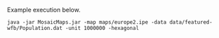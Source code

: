 Example execution below.

    java -jar MosaicMaps.jar -map maps/europe2.ipe -data data/featured-wfb/Population.dat -unit 1000000 -hexagonal
